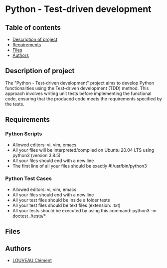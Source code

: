 # Python - Test-driven development

## Table of contents
* [Description of project](#description-of-project)
* [Requirements](#requirements)
* [Files](#files)
* [Authors](#authors)

## Description of project
The "Python - Test-driven development" project aims to develop Python functionalities using the Test-driven development (TDD) method. This approach involves writing unit tests before implementing the functional code, ensuring that the produced code meets the requirements specified by the tests.

## Requirements

### Python Scripts
* Allowed editors: vi, vim, emacs
* All your files will be interpreted/compiled on Ubuntu 20.04 LTS using python3 (version 3.8.5)
* All your files should end with a new line
* The first line of all your files should be exactly #!/usr/bin/python3

### Python Test Cases
* Allowed editors: vi, vim, emacs
* All your files should end with a new line
* All your test files should be inside a folder tests
* All your test files should be text files (extension: .txt)
* All your tests should be executed by using this command: python3 -m doctest ./tests/*

## Files

## Authors
* [LOUVEAU Clément](https://github.com/valak74200)